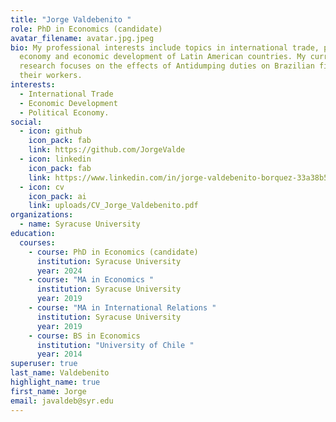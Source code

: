 ```yaml
---
title: "Jorge Valdebenito "
role: PhD in Economics (candidate)
avatar_filename: avatar.jpg.jpeg
bio: My professional interests include topics in international trade, political
  economy and economic development of Latin American countries. My current
  research focuses on the effects of Antidumping duties on Brazilian firms and
  their workers.
interests:
  - International Trade
  - Economic Development
  - Political Economy.
social:
  - icon: github
    icon_pack: fab
    link: https://github.com/JorgeValde
  - icon: linkedin
    icon_pack: fab
    link: https://www.linkedin.com/in/jorge-valdebenito-borquez-33a38b5a/
  - icon: cv
    icon_pack: ai
    link: uploads/CV_Jorge_Valdebenito.pdf
organizations:
  - name: Syracuse University
education:
  courses:
    - course: PhD in Economics (candidate)
      institution: Syracuse University
      year: 2024
    - course: "MA in Economics "
      institution: Syracuse University
      year: 2019
    - course: "MA in International Relations "
      institution: Syracuse University
      year: 2019
    - course: BS in Economics
      institution: "University of Chile "
      year: 2014
superuser: true
last_name: Valdebenito
highlight_name: true
first_name: Jorge
email: javaldeb@syr.edu
---
```

